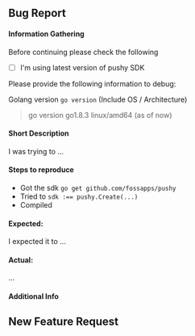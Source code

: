 ## Bug Report <!-- Template for feature request at the bottom, in that case, remove the bug report category -->

#### Information Gathering

Before continuing please check the following
- [ ] I'm using latest version of pushy SDK

Please provide the following information to debug:

Golang version `go version` (Include OS / Architecture)
> go version go1.8.3 linux/amd64 (as of now)

#### Short Description
I was trying to ...

#### Steps to reproduce
<!-- Briefly explain what lead you to create this issue in steps. We've added an example for you, just edit the following -->

- Got the sdk `go get github.com/fossapps/pushy`
- Tried to `sdk :== pushy.Create(...)`
- Compiled

#### Expected:
I expected it to ...
<!-- Briefly explain what you expected when you did the steps you mentioned above -->

#### Actual:
...
<!-- Briefly explain what happened and try to be as helpful as possible (it was because I forgot that I had changed password) -->

#### Additional Info
<!-- In your own words; If relevant, add more info about this bug, feel free to add anything, (from something that might help us with this bug to jokes or emojis -->

## New Feature Request <!-- if it's not feature request, delete this whole block -->
<!-- Please describe what you want and why. Make sure it's in the scope of this project. Things related to pushy platform should be handled separately. Please be as descriptive as you can -->
